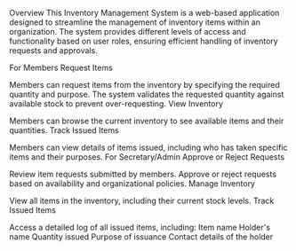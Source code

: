 Overview
This Inventory Management System is a web-based application designed to streamline the management of inventory items within an organization. 
The system provides different levels of access and functionality based on user roles, ensuring efficient handling of inventory requests and approvals.

For Members
Request Items

Members can request items from the inventory by specifying the required quantity and purpose.
The system validates the requested quantity against available stock to prevent over-requesting.
View Inventory

Members can browse the current inventory to see available items and their quantities.
Track Issued Items

Members can view details of items issued, including who has taken specific items and their purposes.
For Secretary/Admin
Approve or Reject Requests

Review item requests submitted by members.
Approve or reject requests based on availability and organizational policies.
Manage Inventory

View all items in the inventory, including their current stock levels.
Track Issued Items

Access a detailed log of all issued items, including:
Item name
Holder's name
Quantity issued
Purpose of issuance
Contact details of the holder

